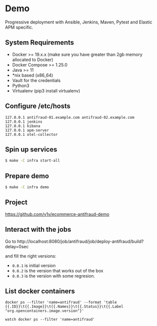 # Demo

Progressive deployment with Ansible, Jenkins, Maven, Pytest and Elastic APM specific.

## System Requirements

- Docker >= 19.x.x (make sure you have greater than 2gb memory allocated to Docker)
- Docker Compose >= 1.25.0
- Java >= 11
- *nix based (x86_64)
- Vault for the credentials
- Python3
- Virtualenv (pip3 install virtualenv)

## Configure /etc/hosts

```
127.0.0.1 antifraud-01.example.com antifraud-02.example.com
127.0.0.1 jenkins
127.0.0.1 kibana
127.0.0.1 apm-server
127.0.0.1 otel-collector
```

## Spin up services

```bash
$ make -C infra start-all
```

## Prepare demo

```bash
$ make -C infra demo
```

## Project

https://github.com/v1v/ecommerce-antifraud-demo


## Interact with the jobs

Go to http://localhost:8080/job/antifraud/job/deploy-antifraud/build?delay=0sec

and fill the right versions:

* `0.0.1` is initial version
* `0.0.2` is the version that works out of the box
* `0.0.3` is the version with some regresion.


## List docker containers

```
docker ps --filter 'name=antifraud' --format 'table {{.ID}}\t{{.Image}}\t{{.Names}}\t{{.Status}}\t{{.Label "org.opencontainers.image.version"}'
```

```
watch docker ps --filter 'name=antifraud'
```
